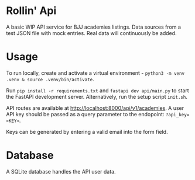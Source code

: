# Rollin' Api

A basic WIP API service for BJJ academies listings. Data sources from a test JSON file with mock entries. Real data will continuously be added.

# Usage

To run locally, create and activate a virtual environment - `python3 -m venv .venv & source .venv/bin/activate`.

Run `pip install -r requirements.txt` and `fastapi dev api/main.py` to start the FastAPI development server.
Alternatively, run the setup script `init.sh`.

API routes are available at [http://localhost:8000/api/v1/academies](http://localhost:8000/api/v1/academies).
A user API key should be passed as a query parameter to the endopoint: `?api_key=<KEY>`.

Keys can be generated by entering a valid email into the form field.

# Database

A SQLite database handles the API user data.
